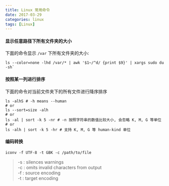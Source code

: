 ```yaml
---
title: Linux 常用命令
date: 2017-03-29
categories: linux
tags: [Linux]
---
```


#### 显示任意路径下所有文件夹的大小
下面的命令显示 `/var` 下所有文件夹的大小:

```shell
ls --color=none -lhd /var/* | awk '$1~/^d/ {print $9}' | xargs sudo du -sh`
```

#### 按照某一列进行排序
下面的命令对当前文件夹下的所有文件进行降序排序

```shell
ls -alhS # -h means --human
# or
ls --sort=size -alh
# or
ls -al | sort -k 5 -nr # -n 按照字符串的数值比较大小, 会忽略 K, M, G 等单位
# or
ls -alh | sort -k 5 -hr # 支持 K, M, G 等 human-kind 单位
```

#### 编码转换
```shell
iconv -f UTF-8 -t GBK -c /path/to/file
```
> -s : silences warnings  
> -c : omits invalid characters from output  
> -f : source encoding  
> -t : target encoding  


